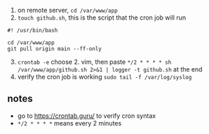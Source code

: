 1. on remote server, `cd /var/www/app`
2. `touch github.sh`, this is the script that the cron job will run
```
#! /usr/bin/bash

cd /var/www/app
git pull origin main --ff-only
```
3. `crontab -e` choose 2. vim, then paste `*/2 * * * * sh /var/www/app/github.sh 2>&1 | logger -t github.sh` at the end
4. verify the cron job is working `sudo tail -f /var/log/syslog`

## notes
- go to https://crontab.guru/ to verify cron syntax
- `*/2 * * * *` means every 2 minutes